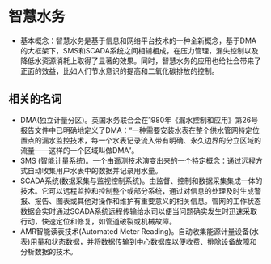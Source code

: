 # 智慧水务

* 基本概念：智慧水务是基于信息和网络平台技术的一种全新概念，基于DMA的大框架下，SMS和SCADA系统之间相辅相成，在压力管理，漏失控制以及降低水资源消耗上取得了显著的效果。同时，智慧水务的应用也给社会带来了正面的效益，比如人们节水意识的提高和二氧化碳排放的控制。

## 相关的名词

* DMA(独立计量分区)。英国水务联合会在1980年《漏水控制和应用》第26号报告文件中已明确地定义了DMA：“一种需要安装水表在整个供水管网特定位置点的漏水监控技术，每一个水表记录流入带有明确、永久边界的分立区域的流量——这样的一个区域叫做DMA”。
* SMS (智能计量系统)。一个由遥测技术演变出来的一个特定概念：通过远程方式自动收集用户水表中的数据并记录用水量。
* SCADA系统(数据采集与监视控制系统)。由监督、控制和数据采集集成一体的技术。它可以远程监控和控制整个或部分系统，通过对信息的处理及时生成警报、报告、图表或其他对操作和维护有重要意义的相关信息。管网的工作状态数据会实时通过SCADA系统远程传输给水司以便当问题确实发生时迅速采取行动，快速定位和修复，如管道破裂或机械故障。
* AMR智能读表技术(Automated Meter Reading)。自动收集能源计量设备(水表)用量和状态数据，并将数据传输到中心数据库以便收费、排除设备故障和分析数据的技术。